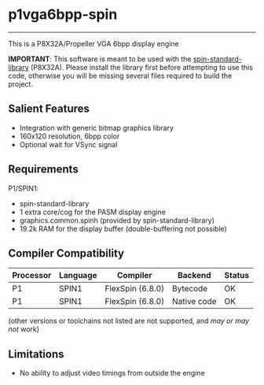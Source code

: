 # p1vga6bpp-spin
----------------

This is a P8X32A/Propeller VGA 6bpp display engine

**IMPORTANT**: This software is meant to be used with the [spin-standard-library](https://github.com/avsa242/spin-standard-library) (P8X32A). Please install the library first before attempting to use this code, otherwise you will be missing several files required to build the project.

## Salient Features

* Integration with generic bitmap graphics library
* 160x120 resolution, 6bpp color
* Optional wait for VSync signal

## Requirements

P1/SPIN1:
* spin-standard-library
* 1 extra core/cog for the PASM display engine
* graphics.common.spinh (provided by spin-standard-library)
* 19.2k RAM for the display buffer (double-buffering not possible)

## Compiler Compatibility

| Processor | Language | Compiler               | Backend     | Status                |
|-----------|----------|------------------------|-------------|-----------------------|
| P1        | SPIN1    | FlexSpin (6.8.0)       | Bytecode    | OK                    |
| P1        | SPIN1    | FlexSpin (6.8.0)       | Native code | OK                    |

(other versions or toolchains not listed are not supported, and _may or may not_ work)


## Limitations

* No ability to adjust video timings from outside the engine

